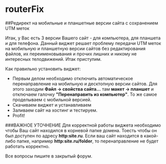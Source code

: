 # routerFix
##Редирект на мобильные и планшетные версии сайта с сохранением UTM меток

Итак, у Вас есть 3 версии Вашего сайт - для компьютера, для планшета и для телефона.
Данный виджет решает проблему передачи UTM меток на мобильную и планшетную версии сайтов без редактирования файлов, их переименовывания и прочих лишних и никому не интересных телодвижений.
Итак приступим.

Как правильно установить виджет:
+ Первым делом необходимо отключить автоматическое перенаправление на мобильную и десктопную версии сайтов. Для этого заходим **Файл -> свойства сайта...** там **макет -> планшет** и отключаем галочку **"Перенаправить из компьютер"**. То же самое проделываем с мобильной версией.
+ Скачиваем виджет и устанавливаем
+ Заливаем сайт на хостинг и тестируем.
+ Profit!

###ВАЖНОЕ УТОЧНЕНИЕ
Для корректной работы виджета необходимо чтобы Ваш сайт находился в корневой папке домена. Тоесть чтобы он был доступен по адресу **http:site.ru**.
Если ваш сайт находится в какой-либо папке, например **http:site.ru/folder**, то перенаправление не будет работать корректно.


Все вопросы пишите в закрытый форум.
